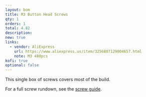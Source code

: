 ```yaml
---
layout: bom
title: M3 Button Head Screws
qty: 1
orders: 1
total: 4.82
description: 
new: true
links:
  - vendor: AliExpress
    url: https://www.aliexpress.us/item/3256807129004657.html
    note: M3 480pcs
kofi: true
optional: false
---
```


This single box of screws covers most of the build.

For a full screw rundown, see the [screw guide](/guides/screws).